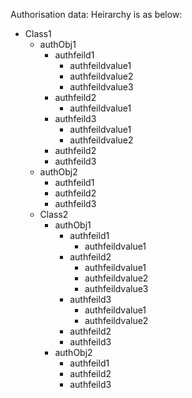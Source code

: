 Authorisation data:
Heirarchy is as below:
- Class1
  - authObj1
    - authfeild1
      - authfeildvalue1
      - authfeildvalue2
      - authfeildvalue3
    - authfeild2
      - authfeildvalue1
    - authfeild3
      - authfeildvalue1
      - authfeildvalue2
    - authfeild2
    - authfeild3
  - authObj2
    - authfeild1
    - authfeild2
    - authfeild3
  - Class2
    - authObj1
      - authfeild1
        - authfeildvalue1
      - authfeild2
        - authfeildvalue1
        - authfeildvalue2
        - authfeildvalue3
      - authfeild3
        - authfeildvalue1
        - authfeildvalue2
      - authfeild2
      - authfeild3
    - authObj2
      - authfeild1
      - authfeild2
      - authfeild3

